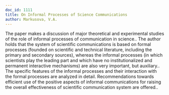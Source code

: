 ```yaml
---
doc_id: 1111
title: On Informal Processes of Science Communications
author: Markusova, V.A.
---
```


The paper makes a discussion of major theoretical and experimental studies
of the role of informal processes of communication in science..  The author
holds that the system of scientific communications is based on formal processes
(founded on scientific and technical literature, including the primary and
secondary sources), whereas the informal processes (in which scientists play
the leading part and which have no institutionalized and permanent interactive
mechanisms) are also very important, but auxiliary..  The specific features
of the informal processes and their interaction with the formal processes are
analyzed in detail.  Recommendations towards efficient use of the positive
aspects of informal communications for raising the overall effectiveness of
scientific communication system are offered..